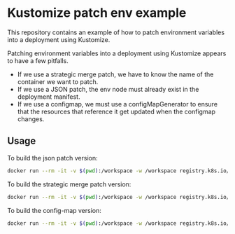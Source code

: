 # Kustomize patch env example

This repository contains an example of how to patch environment variables into a deployment using Kustomize.

Patching environment variables into a deployment using Kustomize appears to have a few pitfalls.

- If we use a strategic merge patch, we have to know the name of the container we want to patch.
- If we use a JSON patch, the env node must already exist in the deployment manifest.
- If we use a configmap, we must use a configMapGenerator to ensure that the resources that reference it get updated when the configmap changes.

## Usage

To build the json patch version:

```bash
docker run --rm -it -v $(pwd):/workspace -w /workspace registry.k8s.io/kustomize/kustomize:v5.2.1 build json-patch
```

To build the strategic merge patch version:

```bash
docker run --rm -it -v $(pwd):/workspace -w /workspace registry.k8s.io/kustomize/kustomize:v5.2.1 build strategic-merge-patch
```

To build the config-map version:

```bash
docker run --rm -it -v $(pwd):/workspace -w /workspace registry.k8s.io/kustomize/kustomize:v5.2.1 build config-map
```
